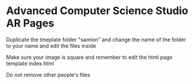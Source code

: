 # Advanced Computer Science Studio AR Pages

Duplicate the tmeplate folder "samion" and change the name of the folder to your name and edit the files inside

Make sure your image is square and remember to edit the html page template index.html

Do not remove other people's files

